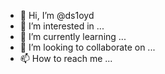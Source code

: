 - 👋 Hi, I’m @ds1oyd
- 👀 I’m interested in ...
- 🌱 I’m currently learning ...
- 💞️ I’m looking to collaborate on ...
- 📫 How to reach me ...

<!---
ds1oyd/ds1oyd is a ✨ special ✨ repository because its `README.md` (this file) appears on your GitHub profile.
You can click the Preview link to take a look at your changes.
--->
